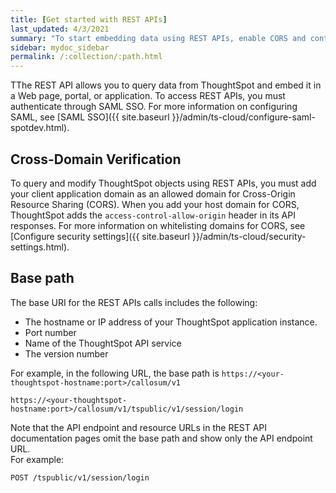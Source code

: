 ```yaml
---
title: [Get started with REST APIs]
last_updated: 4/3/2021
summary: "To start embedding data using REST APIs, enable CORS and content security settings for your application domain."
sidebar: mydoc_sidebar
permalink: /:collection/:path.html
---
```


TThe REST API allows you to query data from ThoughtSpot and embed it in a Web page, portal, or application.
To access REST APIs, you must authenticate through SAML SSO.
For more information on configuring SAML, see [SAML SSO]({{ site.baseurl }}/admin/ts-cloud/configure-saml-spotdev.html).

## Cross-Domain Verification
To query and modify ThoughtSpot objects using REST APIs, you must add your client application domain as an allowed domain for Cross-Origin Resource Sharing (CORS). When you add your host domain for CORS, ThoughtSpot adds the `access-control-allow-origin` header in its API responses.
For more information on whitelisting domains for CORS, see [Configure security settings]({{ site.baseurl }}/admin/ts-cloud/security-settings.html).

## Base path
The base URI for the REST APIs calls includes the following:
-   The hostname or IP address of your ThoughtSpot application instance.
-   Port number
-   Name of the ThoughtSpot API service
-   The version number

For example, in the following URL, the base path is `https://<your-thoughtspot-hostname:port>/callosum/v1`

```
https://<your-thoughtspot-hostname:port>/callosum/v1/tspublic/v1/session/login
```
Note that the API endpoint and resource URLs in the REST API documentation pages omit the base path and show only the API endpoint URL.       
For example:
```
POST /tspublic/v1/session/login
```
